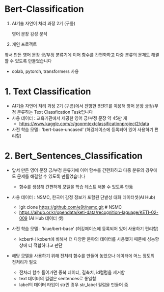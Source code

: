 # Bert-Classification
1. AI기술 자연어 처리 과정 2기 (구름)
   
   영어 문장 감성 분석
 2. 개인 프로젝트
 
   앞서 만든 영어 문장 긍/부정 분류기에 이어 함수를 간편화하고 다중 분류의 문제도 해결할 수 있도록 만들었습니다

 - colab, pytorch, transformers 사용

# 1. Text Classification
 - AI기술 자연어 처리 과정 2기 (구름)에서 진행한 BERT를 이용해 영어 문장 긍정/부정 분류하는 Text Classfication Task입니다
 - 사용 데이터 : 교육기관에서 제공한 영어 긍/부정 문장 약 45만 개 
     - https://www.kaggle.com/c/goormtextclassificationproject2/data
 - 사전 학습 모델 : 'bert-base-uncased' (허깅페이스에 등록되어 있어 사용하기 편리함)


# 2. Bert_Sentences_Classification
  - 앞서 만든 영어 문장 긍/부정 분류기에 이어 함수를 간편화하고 다중 분류의 경우에도 문제를 해결할 수 있도록 만들었습니다
    - 함수를 생성해 간편하게 모델을 학습 테스트 해볼 수 있도록 만듦
  - 사용 데이터 : NSMC, 한국어 감정 정보가 포함된 단발성 대화 데이터셋(AI Hub)
    - !git clone https://github.com/e9t/nsmc.git # NSMC 
    - https://aihub.or.kr/opendata/keti-data/recognition-laguage/KETI-02-009 (AI Hub 데이터 셋)
 
  - 사전 학습 모델 : 'klue/bert-base' (허깅페이스에 등록되어 있어 사용하기 편리함)
    - kcbert나 kobert에 비해서 더 다양한 분야의 데이터를 사용했기 때문에 성능향상에 더 적합하다고 판단

  - 해당 모델을 사용하기 위해 전처리 함수를 만들어 놓았으나 데이터에 어느 정도의 전처리가 필요
    - 전처리 함수 들어가면 중복 데이터, 결측치, id컬럼을 제거함
    - text 데이터의 컬럼은 sentences로 통일함
    - label의 데이터 타입이 str인 경우 str_label 컬럼을 만들어 줌
  
